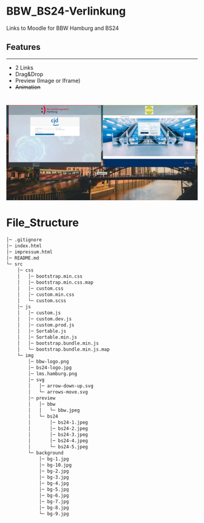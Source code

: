 # BBW_BS24-Verlinkung

Links to Moodle for BBW Hamburg and BS24

## Features

---

- 2 Links
- Drag&Drop
- Preview (Image or Iframe)
- ~~Animation~~

#

![Preview](/Screenshot_2021-02-19%20BBW-BS24%20Verlinkung-min.jpeg)

# File_Structure

    │─ .gitignore
    │─ index.html
    │─ impressum.html
    │─ README.md
    └─ src
        │─ css
        │   │─ bootstrap.min.css
        │   │─ bootstrap.min.css.map
        │   │─ custom.css
        │   │─ custom.min.css
        │   └─ custom.scss
        │─ js
        │   │─ custom.js
        │   │─ custom.dev.js
        │   │─ custom.prod.js
        │   │─ Sortable.js
        │   │─ Sortable.min.js
        │   │─ bootstrap.bundle.min.js
        │   └─ bootstrap.bundle.min.js.map
        └─ img
            │─ bbw-logo.png
            │─ bs24-logo.jpg
            │─ lms.hamburg.png
            │─ svg
            │   │─ arrow-down-up.svg
            │   └─ arrows-move.svg
            │─ preview
            │   │─ bbw
            │   │   └─ bbw.jpeg
            │   └─ bs24
            │       │─ bs24-1.jpeg
            │       │─ bs24-2.jpeg
            │       │─ bs24-3.jpeg
            │       │─ bs24-4.jpeg
            │       └─ bs24-5.jpeg
            └─ background
                │─ bg-1.jpg
                │─ bg-10.jpg
                │─ bg-2.jpg
                │─ bg-3.jpg
                │─ bg-4.jpg
                │─ bg-5.jpg
                │─ bg-6.jpg
                │─ bg-7.jpg
                │─ bg-8.jpg
                └─ bg-9.jpg
